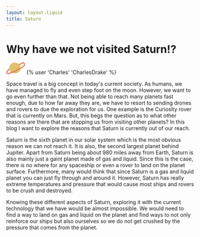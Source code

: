 ```yaml
---
layout: layout.liquid
title: Saturn
---
```


# Why have we not visited **Saturn!?**
<img class="saturn" alt="saturn" src="/images/Saturn.png" width="50" />
{% user 'Charles' 'CharlesDrake' %}

Space travel is a big concept in today's current society. As humans, we have 
managed to fly and even step foot on the moon. However, we want to go even 
further than that. Not being able to reach many planets fast enough, due to how
far away they are, we have to resort to sending drones and rovers to due the
exploration for us. One example is the Curiosity rover that is currently on Mars.
But, this begs the question as to what other reasons are there that are stopping
us from visiting other planets? In this blog I want to explore the reasons that
Saturn is currently out of our reach.  

Saturn is the sixth planet in our solar system which is the most obvious reason
we can not reach it. It is also, the second largest planet behind Jupiter. Apart
from Saturn being about 980 miles away from Earth, Saturn is also mainly just a 
gaint planet made of gas and liquid. Since this is the case, there is no where 
for any spaceship or even a rover to land on the planet surface. Furthermore, many
would think that since Saturn is a gas and liquid planet you can just fly through
and around it. However, Saturn has really extreme temperatures and pressure that 
would cause most ships and rovers to be crush and destroyed. 

Knowing these different aspects of Saturn, exploring it with the current technology
that we have would be almost impossible. We would need to find a way to land on gas
and liquid on the planet and find ways to not only reinforce our ships but also 
ourselves so we do not get crushed by the pressure that comes from the planet. 